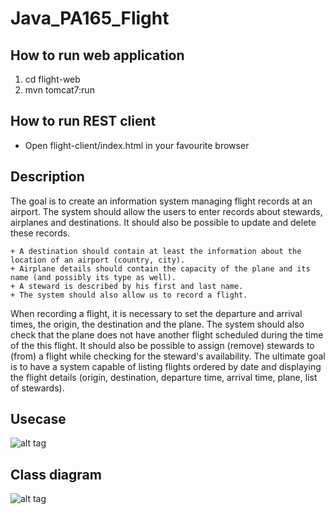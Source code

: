 Java_PA165_Flight
=================


How to run web application
-
1. cd flight-web
2. mvn tomcat7:run

How to run REST client
-
* Open flight-client/index.html in your favourite browser


Description
-
The goal is to create an information system managing flight records at an airport.
The system should allow the users to enter records about stewards, airplanes and destinations. 
It should also be possible to update and delete these records. 

	+ A destination should contain at least the information about the location of an airport (country, city). 
	+ Airplane details should contain the capacity of the plane and its name (and possibly its type as well). 
	+ A steward is described by his first and last name. 
	+ The system should also allow us to record a flight. 
	
When recording a flight, it is necessary to set the departure and arrival times, the origin, the destination and the plane. 
The system should also check that the plane does not have another flight scheduled during the time of the this flight. 
It should also be possible to assign (remove) stewards to (from) a flight while checking for the steward's availability. 
The ultimate goal is to have a system capable of listing flights ordered by date and displaying the flight details (origin, destination, departure time, arrival time, plane, list of stewards).

Usecase
-
![alt tag](https://raw.github.com/michalmasir/Java_PA165_Flight/master/images/usecase.png)

Class diagram
-
![alt tag](https://raw.github.com/michalmasir/Java_PA165_Flight/master/images/diag.png)
